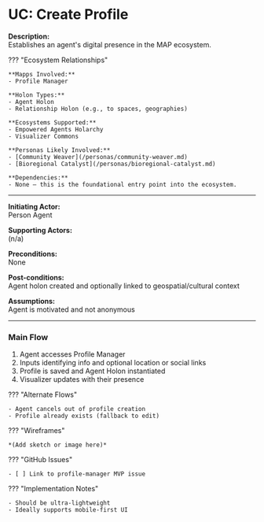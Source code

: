# UC: Create Profile

**Description:**  
Establishes an agent's digital presence in the MAP ecosystem.

??? "Ecosystem Relationships"

    **Mapps Involved:**
    - Profile Manager

    **Holon Types:**
    - Agent Holon
    - Relationship Holon (e.g., to spaces, geographies)

    **Ecosystems Supported:**
    - Empowered Agents Holarchy
    - Visualizer Commons

    **Personas Likely Involved:**
    - [Community Weaver](/personas/community-weaver.md)
    - [Bioregional Catalyst](/personas/bioregional-catalyst.md)

    **Dependencies:**
    - None — this is the foundational entry point into the ecosystem.

---

**Initiating Actor:**  
Person Agent

**Supporting Actors:**  
(n/a)

**Preconditions:**  
None

**Post-conditions:**  
Agent holon created and optionally linked to geospatial/cultural context

**Assumptions:**  
Agent is motivated and not anonymous

---

### Main Flow

1. Agent accesses Profile Manager
2. Inputs identifying info and optional location or social links
3. Profile is saved and Agent Holon instantiated
4. Visualizer updates with their presence

??? "Alternate Flows"

    - Agent cancels out of profile creation
    - Profile already exists (fallback to edit)

??? "Wireframes"

    *(Add sketch or image here)*

??? "GitHub Issues"

    - [ ] Link to profile-manager MVP issue

??? "Implementation Notes"

    - Should be ultra-lightweight
    - Ideally supports mobile-first UI